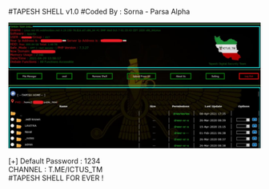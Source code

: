 #TAPESH SHELL v1.0
#Coded By : Sorna - Parsa Alpha 


![alt text](https://github.com/TAPESH-TEAM/TAPESH-SHELL-v1.0/blob/main/photo_2021-08-11_02-21-53.jpg)

[+] Default Password : 1234<br/>
CHANNEL : T.ME/ICTUS_TM<br/>
#TAPESH SHELL FOR EVER !
